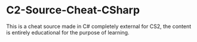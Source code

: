 # C2-Source-Cheat-CSharp
This is a cheat source made in C# completely external for CS2, the content is entirely educational for the purpose of learning.

